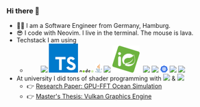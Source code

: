 ### Hi there 👋
- 👨‍💻 I am a Software Engineer from Germany, Hamburg.
- 😎 I code with Neovim. I live in the terminal. The mouse is lava. 
- Techstack I am using
  - <img src="https://raw.githubusercontent.com/gilbarbara/logos/master/logos/aws.svg" width="28" height="16"/> <img src="https://raw.githubusercontent.com/gilbarbara/logos/master/logos/javascript.svg" width="18"/> <img src="https://raw.githubusercontent.com/gilbarbara/logos/master/logos/typescript.svg" width="68"/> <img src="https://raw.githubusercontent.com/gilbarbara/logos/master/logos/nodejs.svg" width="32"/> <img src="https://raw.githubusercontent.com/gilbarbara/logos/master/logos/java.svg" width="16"/> <img src="https://raw.githubusercontent.com/gilbarbara/logos/master/logos/kotlin.svg" width="56"/> <img src="https://raw.githubusercontent.com/gilbarbara/logos/master/logos/spring.svg" width="64"/> <img src="https://raw.githubusercontent.com/gilbarbara/logos/master/logos/angular.svg" alt="" width="58"/> <img src="https://raw.githubusercontent.com/gilbarbara/logos/master/logos/vue.svg" width="18"/> <img src="https://raw.githubusercontent.com/gilbarbara/logos/master/logos/docker.svg" width="60"/> <img src="https://raw.githubusercontent.com/gilbarbara/logos/master/logos/kubernetes.svg" width="18"/> <img src="https://raw.githubusercontent.com/gilbarbara/logos/master/logos/go.svg" width="38"/> <img src="https://raw.githubusercontent.com/gilbarbara/logos/master/logos/python.svg" width="14"/>
 - At university I did tons of shader programming with <img src="https://raw.githubusercontent.com/gilbarbara/logos/master/logos/opengl.svg" width="38"/> & <img src="https://raw.githubusercontent.com/gilbarbara/logos/master/logos/vulkan.svg" width="48"/>
   - 👉 [Research Paper: GPU-FFT Ocean Simulation](https://tore.tuhh.de/handle/11420/1439?locale=en)
   - 👉 [Master's Thesis: Vulkan Graphics Engine](https://www.grin.com/document/456305)

<!-- <div style="display: flex;"> 
  <img src="https://github-readme-stats.vercel.app/api?username=fynnfluegge&show_icons=true&hide=&count_private=true&title_color=0891b2&text_color=e4e4e7&icon_color=0891b2&bg_color=3f3f46&hide_border=true&show_icons=true" alt="fynnfluegge's GitHub stats" height="220" />
</div> -->
